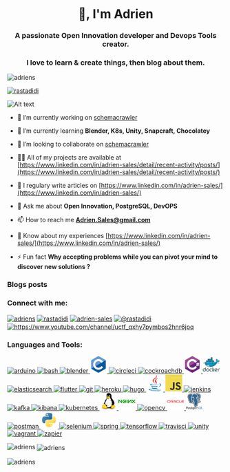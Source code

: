 <h1 align="center">👋, I'm Adrien </h1>
<h3 align="center">A passionate Open Innovation developer and Devops Tools creator.</h3>
<h3 align="center">I  love to learn & create things, then blog about them.</h3>

<p align="left">
  <img src="https://github-profile-trophy.vercel.app/?username=adriens&theme=onedark&row=2&column=4&style=flat" alt="adriens" />
</p>

<p align="left">
  <a href="https://twitter.com/rastadidi" target="blank">
    <img src="https://img.shields.io/twitter/follow/rastadidi?logo=twitter&style=for-the-badge" alt="rastadidi" />
  </a>
</p>

![Alt text](https://spotify-recently-played-readme.vercel.app/api?user=1190123897)

- 🔭 I’m currently working on [schemacrawler](https://github.com/mbarre/schemacrawler-additional-lints)

- 🌱 I’m currently learning **Blender, K8s, Unity, Snapcraft, Chocolatey**

- 👯 I’m looking to collaborate on [schemacrawler](https://github.com/schemacrawler/SchemaCrawler)

- 👨‍💻 All of my projects are available at [https://www.linkedin.com/in/adrien-sales/detail/recent-activity/posts/](https://www.linkedin.com/in/adrien-sales/detail/recent-activity/posts/)

- 📝 I regulary write articles on [https://www.linkedin.com/in/adrien-sales/](https://www.linkedin.com/in/adrien-sales/)

- 💬 Ask me about **Open Innovation, PostgreSQL, DevOPS**

- 📫 How to reach me **Adrien.Sales@gmail.com**

- 📄 Know about my experiences [https://www.linkedin.com/in/adrien-sales/](https://www.linkedin.com/in/adrien-sales/)

- ⚡ Fun fact **Why accepting problems while you can pivot your mind to discover new solutions ?**

### Blogs posts
<!-- BLOG-POST-LIST:START -->
<!-- BLOG-POST-LIST:END -->

<h3 align="left">Connect with me:</h3>
<p align="left">
<a href="https://dev.to/adriens" target="blank"><img align="center" src="https://cdn.jsdelivr.net/npm/simple-icons@3.0.1/icons/dev-dot-to.svg" alt="adriens" height="30" width="40" /></a>
<a href="https://twitter.com/rastadidi" target="blank"><img align="center" src="https://cdn.jsdelivr.net/npm/simple-icons@3.0.1/icons/twitter.svg" alt="rastadidi" height="30" width="40" /></a>
<a href="https://linkedin.com/in/adrien-sales" target="blank"><img align="center" src="https://cdn.jsdelivr.net/npm/simple-icons@3.0.1/icons/linkedin.svg" alt="adrien-sales" height="30" width="40" /></a>
<a href="https://medium.com/@rastadidi" target="blank"><img align="center" src="https://cdn.jsdelivr.net/npm/simple-icons@3.0.1/icons/medium.svg" alt="@rastadidi" height="30" width="40" /></a>
<a href="https://www.youtube.com/c/https://www.youtube.com/channel/uctf_qxhy7pymbos2hnr6jpq" target="blank"><img align="center" src="https://cdn.jsdelivr.net/npm/simple-icons@3.0.1/icons/youtube.svg" alt="https://www.youtube.com/channel/uctf_qxhy7pymbos2hnr6jpq" height="30" width="40" /></a>
</p>

<h3 align="left">Languages and Tools:</h3>
<p align="left"> <a href="https://www.arduino.cc/" target="_blank"> <img src="https://cdn.worldvectorlogo.com/logos/arduino-1.svg" alt="arduino" width="40" height="40"/> </a> <a href="https://www.gnu.org/software/bash/" target="_blank"> <img src="https://www.vectorlogo.zone/logos/gnu_bash/gnu_bash-icon.svg" alt="bash" width="40" height="40"/> </a> <a href="https://www.blender.org/" target="_blank"> <img src="https://download.blender.org/branding/community/blender_community_badge_white.svg" alt="blender" width="40" height="40"/> </a> <a href="https://www.cprogramming.com/" target="_blank"> <img src="https://raw.githubusercontent.com/devicons/devicon/master/icons/c/c-original.svg" alt="c" width="40" height="40"/> </a> <a href="https://circleci.com" target="_blank"> <img src="https://www.vectorlogo.zone/logos/circleci/circleci-icon.svg" alt="circleci" width="40" height="40"/> </a> <a href="https://www.cockroachlabs.com/product/cockroachdb/" target="_blank"> <img src="https://cdn.worldvectorlogo.com/logos/cockroachdb.svg" alt="cockroachdb" width="40" height="40"/> </a> <a href="https://www.w3schools.com/cs/" target="_blank"> <img src="https://raw.githubusercontent.com/devicons/devicon/master/icons/csharp/csharp-original.svg" alt="csharp" width="40" height="40"/> </a> <a href="https://www.docker.com/" target="_blank"> <img src="https://raw.githubusercontent.com/devicons/devicon/master/icons/docker/docker-original-wordmark.svg" alt="docker" width="40" height="40"/> </a> <a href="https://www.elastic.co" target="_blank"> <img src="https://www.vectorlogo.zone/logos/elastic/elastic-icon.svg" alt="elasticsearch" width="40" height="40"/> </a> <a href="https://flutter.dev" target="_blank"> <img src="https://www.vectorlogo.zone/logos/flutterio/flutterio-icon.svg" alt="flutter" width="40" height="40"/> </a> <a href="https://git-scm.com/" target="_blank"> <img src="https://www.vectorlogo.zone/logos/git-scm/git-scm-icon.svg" alt="git" width="40" height="40"/> </a> <a href="https://heroku.com" target="_blank"> <img src="https://www.vectorlogo.zone/logos/heroku/heroku-icon.svg" alt="heroku" width="40" height="40"/> </a> <a href="https://gohugo.io/" target="_blank"> <img src="https://api.iconify.design/logos-hugo.svg" alt="hugo" width="40" height="40"/> </a> <a href="https://www.java.com" target="_blank"> <img src="https://raw.githubusercontent.com/devicons/devicon/master/icons/java/java-original.svg" alt="java" width="40" height="40"/> </a> <a href="https://developer.mozilla.org/en-US/docs/Web/JavaScript" target="_blank"> <img src="https://raw.githubusercontent.com/devicons/devicon/master/icons/javascript/javascript-original.svg" alt="javascript" width="40" height="40"/> </a> <a href="https://www.jenkins.io" target="_blank"> <img src="https://www.vectorlogo.zone/logos/jenkins/jenkins-icon.svg" alt="jenkins" width="40" height="40"/> </a> <a href="https://kafka.apache.org/" target="_blank"> <img src="https://www.vectorlogo.zone/logos/apache_kafka/apache_kafka-icon.svg" alt="kafka" width="40" height="40"/> </a> <a href="https://www.elastic.co/kibana" target="_blank"> <img src="https://www.vectorlogo.zone/logos/elasticco_kibana/elasticco_kibana-icon.svg" alt="kibana" width="40" height="40"/> </a> <a href="https://kubernetes.io" target="_blank"> <img src="https://www.vectorlogo.zone/logos/kubernetes/kubernetes-icon.svg" alt="kubernetes" width="40" height="40"/> </a> <a href="https://www.linux.org/" target="_blank"> <img src="https://raw.githubusercontent.com/devicons/devicon/master/icons/linux/linux-original.svg" alt="linux" width="40" height="40"/> </a> <a href="https://www.nginx.com" target="_blank"> <img src="https://raw.githubusercontent.com/devicons/devicon/master/icons/nginx/nginx-original.svg" alt="nginx" width="40" height="40"/> </a> <a href="https://opencv.org/" target="_blank"> <img src="https://www.vectorlogo.zone/logos/opencv/opencv-icon.svg" alt="opencv" width="40" height="40"/> </a> <a href="https://www.oracle.com/" target="_blank"> <img src="https://raw.githubusercontent.com/devicons/devicon/master/icons/oracle/oracle-original.svg" alt="oracle" width="40" height="40"/> </a> <a href="https://www.postgresql.org" target="_blank"> <img src="https://raw.githubusercontent.com/devicons/devicon/master/icons/postgresql/postgresql-original-wordmark.svg" alt="postgresql" width="40" height="40"/> </a> <a href="https://postman.com" target="_blank"> <img src="https://www.vectorlogo.zone/logos/getpostman/getpostman-icon.svg" alt="postman" width="40" height="40"/> </a> <a href="https://www.python.org" target="_blank"> <img src="https://raw.githubusercontent.com/devicons/devicon/master/icons/python/python-original.svg" alt="python" width="40" height="40"/> </a> <a href="https://www.selenium.dev" target="_blank"> <img src="https://raw.githubusercontent.com/detain/svg-logos/780f25886640cef088af994181646db2f6b1a3f8/svg/selenium-logo.svg" alt="selenium" width="40" height="40"/> </a> <a href="https://spring.io/" target="_blank"> <img src="https://www.vectorlogo.zone/logos/springio/springio-icon.svg" alt="spring" width="40" height="40"/> </a> <a href="https://www.tensorflow.org" target="_blank"> <img src="https://www.vectorlogo.zone/logos/tensorflow/tensorflow-icon.svg" alt="tensorflow" width="40" height="40"/> </a> <a href="https://travis-ci.org" target="_blank"> <img src="https://www.vectorlogo.zone/logos/travis-ci/travis-ci-icon.svg" alt="travisci" width="40" height="40"/> </a> <a href="https://unity.com/" target="_blank"> <img src="https://www.vectorlogo.zone/logos/unity3d/unity3d-icon.svg" alt="unity" width="40" height="40"/> </a> <a href="https://www.vagrantup.com/" target="_blank"> <img src="https://www.vectorlogo.zone/logos/vagrantup/vagrantup-icon.svg" alt="vagrant" width="40" height="40"/> </a> <a href="https://zapier.com" target="_blank"> <img src="https://www.vectorlogo.zone/logos/zapier/zapier-icon.svg" alt="zapier" width="40" height="40"/> </a> </p>

<p><img align="left" src="https://github-readme-stats.vercel.app/api/top-langs?username=adriens&show_icons=true&locale=en&layout=compact" alt="adriens" /></p>

<p>&nbsp;<img align="center" src="https://github-readme-stats.vercel.app/api?username=adriens&show_icons=true&locale=en" alt="adriens" /></p>

<p><img align="center" src="https://github-readme-streak-stats.herokuapp.com/?user=adriens&" alt="adriens" /></p>


